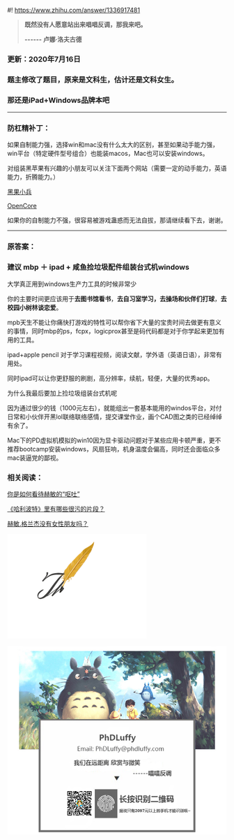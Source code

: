 #! https://www.zhihu.com/answer/1336917481


> **既然没有人愿意站出来唱唱反调，那我来吧。**
>
> **------ 卢娜·洛夫古德**

### 更新：2020年7月16日

### 题主修改了题目，原来是文科生，估计还是文科女生。

### 那还是iPad+Windows品牌本吧

---

### 防杠精补丁：

如果自制能力强，选择win和mac没有什么太大的区别，甚至如果动手能力强，win平台（特定硬件型号组合）也能装macos，Mac也可以安装windows。

对组装黑苹果有兴趣的小朋友可以关注下面两个网站（需要一定的动手能力，英语能力，折腾能力。）

[黑果小兵](https://blog.daliansky.net/ "黑果小兵")

[OpenCore](https://dortania.github.io/OpenCore-Desktop-Guide/ "OpenCore")

如果你的自制能力不强，很容易被游戏蛊惑而无法自拔，那请继续看下去，谢谢。

---

### 原答案：

### 建议 mbp ＋ ipad + 咸鱼捡垃圾配件组装台式机windows

大学真正用到windows生产力工具的时候非常少

你的主要时间更应该用于**去图书馆看书**，**去自习室学习，去操场和伙伴们打球**，**去校园小树林谈恋爱**。

mpb天生不能让你痛快打游戏的特性可以帮你省下大量的宝贵时间去做更有意义的事情，同时mbp的ps，fcpx，logicprox甚至是码代码都是对于你学起来更加有用的工具。

ipad+apple pencil 对于学习课程视频，阅读文献，学外语（英语日语），非常有用处。

同时ipad可以让你更舒服的刷剧，高分辨率，续航，轻便，大量的优秀app。

为什么我最后要加上捡垃圾组装台式机呢

因为通过很少的钱（1000元左右），就能组出一套基本能用的windos平台，对付日常和小伙伴开黑lol联络联络感情，提交课堂作业，画个CAD图之类的已经绰绰有余了。

Mac下的PD虚拟机模拟的win10因为显卡驱动问题对于某些应用卡顿严重，更不推荐bootcamp安装windows，风扇狂响，机身温度会偏高，同时还会面临众多mac装逼党的鄙视。

### 相关阅读：

[你是如何看待赫敏的“呕吐”](https://www.zhihu.com/answer/1180011656 "card")

[《哈利波特》里有哪些很污的片段？](https://www.zhihu.com/question/386132327/answer/1140862125 "card")

[赫敏.格兰杰没有女性朋友吗？](https://www.zhihu.com/question/390424837/answer/1191466637 "card")

![](https://raw.githubusercontent.com/PhDLuffy/PicGo/master/img/20200625172316.gif)

![](https://raw.githubusercontent.com/PhDLuffy/PicGo/master/img/20200625172726.jpg)